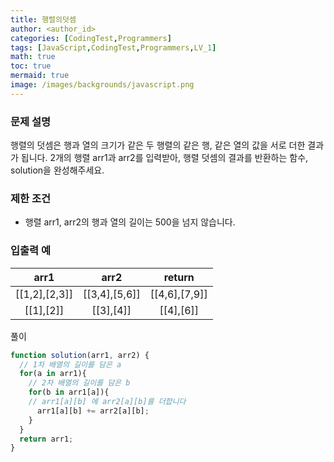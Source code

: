 ```yaml
---
title: 행렬의덧셈
author: <author_id>
categories: [CodingTest,Programmers]
tags: [JavaScript,CodingTest,Programmers,LV_1]
math: true
toc: true
mermaid: true
image: /images/backgrounds/javascript.png
---
```


### 문제 설명
행렬의 덧셈은 행과 열의 크기가 같은 두 행렬의 같은 행, 같은 열의 값을 서로 더한 결과가 됩니다. 2개의 행렬 arr1과 arr2를 입력받아, 행렬 덧셈의 결과를 반환하는 함수, solution을 완성해주세요.

### 제한 조건
- 행렬 arr1, arr2의 행과 열의 길이는 500을 넘지 않습니다.

### 입출력 예

|arr1|	arr2|	return|
|:--:|:--:|:--:|
|[[1,2],[2,3]]|	[[3,4],[5,6]]	|[[4,6],[7,9]]|
|[[1],[2]]	|[[3],[4]]	|[[4],[6]]|


풀이
```javascript
function solution(arr1, arr2) {
  // 1차 배열의 길이를 담은 a
  for(a in arr1){
    // 2차 배열의 길이를 담은 b
    for(b in arr1[a]){
    // arr1[a][b] 에 arr2[a][b]를 더합니다
      arr1[a][b] += arr2[a][b];
    }
  }
  return arr1;
}
```
